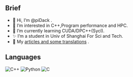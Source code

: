 ## Brief

- 👋 Hi, I’m @piDack .
- 👀 I’m interested in C++,Program performance and HPC.
- 🌱 I’m currently learning CUDA/DPC++(Sycl).
- ✨ I’m a student in Univ of Shanghai For Sci and Tech.
- 🎇 My [articles and some translations](https://www.zhihu.com/people/pcdack) .

## Languages

![C++](https://img.shields.io/badge/-C++-000000?style=flat&logo=c%2B%2B)
![Python](https://img.shields.io/badge/-Python-000000?style=flat&logo=python)
![C](https://img.shields.io/badge/-C-000000?style=flat&logo=c)



<!---
piDack/piDack is a ✨ special ✨ repository because its `README.md` (this file) appears on your GitHub profile.
You can click the Preview link to take a look at your changes.
--->
